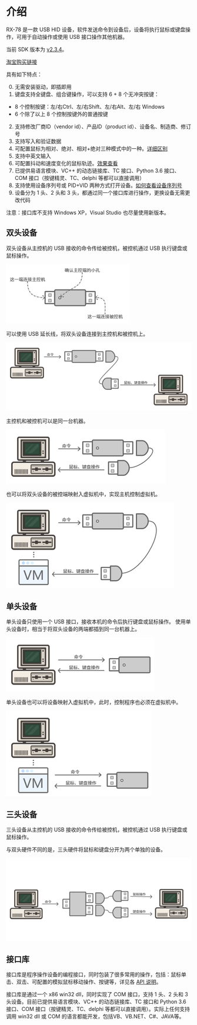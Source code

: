 # 介绍

RX-78 是一款 USB HID 设备，软件发送命令到设备后，设备将执行鼠标或键盘操作，可用于自动操作或使用 USB 接口操作其他机器。

当前 SDK 版本为 [v2.3.4](SDK.md#v2.3.4)。

[淘宝购买链接](https://item.taobao.com/item.htm?id=587354844866)

具有如下特点：

0. 无需安装驱动，即插即用
1. 键盘支持全键盘、组合键操作，可以支持 6 + 8 个无冲突按键：
  - 8 个控制按键：左/右Ctrl、左/右Shift、左/右Alt、左/右 Windows
  - 6 个除了以上 8 个控制按键外的普通按键
2. 支持修改厂商ID（vendor id）、产品ID（product id）、设备名、制造商、修订号
3. 支持写入和验证数据
4. 可配置鼠标为相对、绝对、相对+绝对三种模式中的一种。[详细区别](QNA.md#各种鼠标模式有什么区别？使用相对模式时鼠标可以移动到绝对坐标吗？)
5. 支持中英文输入
6. 可配置抖动和速度变化的鼠标轨迹。[效果查看](QNA.md#可配置抖动和速度变化的鼠标轨迹是什么意思？)
7. 已提供易语言模块、VC++ 的动态链接库、TC 接口、Python 3.6 接口、COM 接口（按键精灵、TC、delphi 等都可以直接调用）
8. 支持使用设备序列号或 PID+VID 两种方式打开设备。[如何查看设备序列号](QNA.md#如何查看设备名和序列号)
9. 设备分为 1 头、2 头和 3 头，都通过同一个接口库进行操作，更换设备无需更改代码

注意：接口库不支持 Windows XP，Visual Studio 也尽量使用新版本。

## 双头设备
双头设备从主控机的 USB 接收的命令传给被控机，被控机通过 USB 执行键盘或鼠标操作。

![USB2](img/USB2.png)

可以使用 USB 延长线，将双头设备连接到主控机和被控机上。

![PC-USB2-PC](img/PC-USB2-PC.png)

主控机和被控机可以是同一台机器。

![PC-USB2](img/PC-USB2.png)

也可以将双头设备的被控端映射入虚拟机中，实现主机控制虚拟机。

![PC-USB2-VM](img/PC-USB2-VM.png)

## 单头设备

单头设备只使用一个 USB 接口，接收本机的命令后执行键盘或鼠标操作。
使用单头设备时，相当于将双头设备的两端都插到同一台机器上。

![PC-USB1](img/PC-USB1.png)

单头设备也可以将设备映射入虚拟机中，此时，控制程序也必须在虚拟机中。

![PC-USB1-VM](img/PC-USB1-VM.png)

## 三头设备

三头设备从主控机的 USB 接收的命令传给被控机，被控机通过 USB 执行键盘或鼠标操作。

与双头硬件不同的是，三头硬件将鼠标和键盘分开为两个单独的设备。

![PC-USB1-VM](img/PC-USB3-PC.png)

## 接口库

接口库是程序操作设备的编程接口，同时包装了很多常用的操作，包括：鼠标单击、双击、可配置的模拟鼠标移动操作、按键等，详见各 [API 说明](API.md)。

接口库是通过一个 x86 win32 dll，同时实现了 COM 接口，支持 1 头、2 头和 3 头设备。目前已提供易语言模块、VC++ 的动态链接库、TC 接口和 Python 3.6 接口、COM 接口（按键精灵、TC、delphi 等都可以直接调用）。实际上任何支持调用 win32 dll 或 COM 的语言都能开发，包括VB、VB.NET、C#、JAVA等。